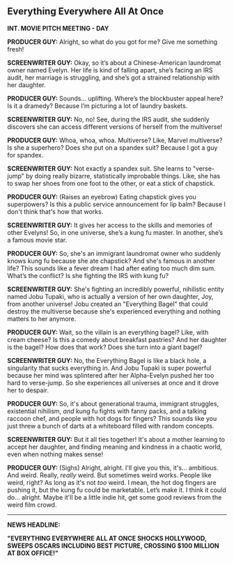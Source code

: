 ## Everything Everywhere All At Once

**INT. MOVIE PITCH MEETING - DAY**

**PRODUCER GUY:** Alright, so what do you got for me? Give me something fresh!

**SCREENWRITER GUY:** Okay, so it’s about a Chinese-American laundromat owner named Evelyn. Her life is kind of falling apart, she’s facing an IRS audit, her marriage is struggling, and she’s got a strained relationship with her daughter.

**PRODUCER GUY:** Sounds… uplifting. Where’s the blockbuster appeal here? Is it a dramedy? Because I’m picturing a lot of laundry baskets.

**SCREENWRITER GUY:** No, no! See, during the IRS audit, she suddenly discovers she can access different versions of herself from the multiverse!

**PRODUCER GUY:** Whoa, whoa, whoa. Multiverse? Like, Marvel multiverse? Is she a superhero? Does she put on a spandex suit? Because I got a guy for spandex.

**SCREENWRITER GUY:** Not exactly a spandex suit. She learns to "verse-jump" by doing really bizarre, statistically improbable things. Like, she has to swap her shoes from one foot to the other, or eat a stick of chapstick.

**PRODUCER GUY:** (Raises an eyebrow) Eating chapstick gives you superpowers? Is this a public service announcement for lip balm? Because I don't think that's how that works.

**SCREENWRITER GUY:** It gives her access to the skills and memories of other Evelyns! So, in one universe, she’s a kung fu master. In another, she’s a famous movie star.

**PRODUCER GUY:** So, she's an immigrant laundromat owner who suddenly knows kung fu because she ate chapstick? And she's famous in another life? This sounds like a fever dream I had after eating too much dim sum. What’s the conflict? Is she fighting the IRS with kung fu?

**SCREENWRITER GUY:** She's fighting an incredibly powerful, nihilistic entity named Jobu Tupaki, who is actually a version of her own daughter, Joy, from another universe! Jobu created an "Everything Bagel" that could destroy the multiverse because she's experienced everything and nothing matters to her anymore.

**PRODUCER GUY:** Wait, so the villain is an everything bagel? Like, with cream cheese? Is this a comedy about breakfast pastries? And her daughter is the bagel? How does that work? Does she turn into a giant bagel?

**SCREENWRITER GUY:** No, the Everything Bagel is like a black hole, a singularity that sucks everything in. And Jobu Tupaki is super powerful because her mind was splintered after her Alpha-Evelyn pushed her too hard to verse-jump. So she experiences all universes at once and it drove her to despair.

**PRODUCER GUY:** So, it's about generational trauma, immigrant struggles, existential nihilism, *and* kung fu fights with fanny packs, and a talking raccoon chef, and people with hot dogs for fingers? This sounds like you just threw a bunch of darts at a whiteboard filled with random concepts.

**SCREENWRITER GUY:** But it all ties together! It's about a mother learning to accept her daughter, and finding meaning and kindness in a chaotic world, even when nothing makes sense!

**PRODUCER GUY:** (Sighs) Alright, alright. I'll give you this, it's... ambitious. And weird. Really, *really* weird. But sometimes weird works. People like weird, right? As long as it's not *too* weird. I mean, the hot dog fingers are pushing it, but the kung fu could be marketable. Let’s make it. I think it could do... alright. Maybe it'll be a little indie hit, get some good reviews from the weird film crowd.

---

**NEWS HEADLINE:**

**"EVERYTHING EVERYWHERE ALL AT ONCE SHOCKS HOLLYWOOD, SWEEPS OSCARS INCLUDING BEST PICTURE, CROSSING $100 MILLION AT BOX OFFICE!"**